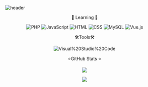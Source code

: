 ![header](https://capsule-render.vercel.app/api?type=slice&color=auto&height=200&section=header&text=WELCOME%20&fontSize=70&desc=SON%20JIHYUN%20GitHub%20Profile%20&fontAlign=75&descAlign=80&descAlignY=75&animation=fadeIn)


<p align="center">📝 Learning 📝</p>

<p align="center">
<img alt="PHP" src ="https://img.shields.io/badge/PHP-777BB4.svg?style=round-square&logo=PHP&logoColor=white"/>
<img alt="JavaScript" src ="https://img.shields.io/badge/JavaScript-F7DF1E.svg?style=round-square&logo=PHP&logoColor=white"/>
<img alt="HTML" src ="https://img.shields.io/badge/HTML-E34F26.svg?style=round-square&logo=PHP&logoColor=white"/>
<img alt="CSS" src ="https://img.shields.io/badge/CSS-1572B6.svg?style=round-square&logo=PHP&logoColor=white"/>
<img alt="MySQL" src ="https://img.shields.io/badge/MySQL-003545.svg?style=round-square&logo=PHP&logoColor=white"/>
<img alt="Vue.js" src ="https://img.shields.io/badge/vuejs-%2335495e.svg?style=round-square&logo=vuedotjs&logoColor=%234FC08D"/>
</p>


<p align="center">🛠Tools🛠</p>

<p align="center">
<img alt="Visual%20Studio%20Code" src ="https://img.shields.io/badge/Visual%20Studio%20Code-007ACC.svg?style=round-square&logo=PHP&logoColor=white"/>
</p>

<p align="center">⭐GitHub Stats ⭐</p>

<p align="center">
<a href="https://github.com/anuraghazra/github-readme-stats">
<img src=https://github-readme-stats.vercel.app/api/top-langs/?username=macadamia94&layout=compact&theme=dark" />
</a>
</p>


<p align="center">
<a href="https://hits.seeyoufarm.com"><img src="https://hits.seeyoufarm.com/api/count/incr/badge.svg?url=https%3A%2F%2Fgithub.com%2Fmacadamia94&count_bg=%23555555&title_bg=%23555555&icon=github.svg&icon_color=%23E7E7E7&title=Hits&edge_flat=false"/></a>
</p>



